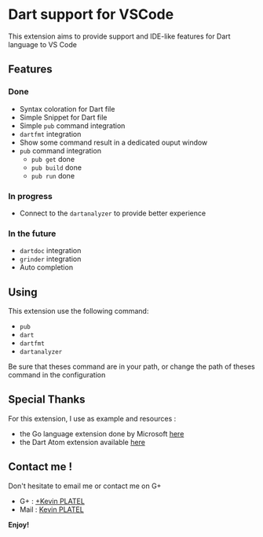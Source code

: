 # Dart support for VSCode

This extension aims to provide support and IDE-like features for Dart language to VS Code

## Features

### Done

* Syntax coloration for Dart file
* Simple Snippet for Dart file
* Simple `pub` command integration
* `dartfmt` integration
* Show some command result in a dedicated ouput window
* `pub` command integration
	- `pub get` 	done
	- `pub build` done
	- `pub run` done

### In progress

* Connect to the `dartanalyzer` to provide better experience

### In the future

* `dartdoc` integration
* `grinder` integration
* Auto completion

## Using

This extension use the following command:
- `pub`
- `dart`
- `dartfmt`
- `dartanalyzer`

Be sure that theses command are in your path, or change the path of theses command in the configuration


## Special Thanks

For this extension, I use as example and resources : 
- the Go language extension done by Microsoft [here](https://github.com/Microsoft/vscode-go)
- the Dart Atom extension available [here](https://github.com/dart-atom/dartlang/)

## Contact me !

Don't hesitate to email me or contact me on G+

- G+ : [+Kevin PLATEL](https://plus.google.com/+KévinPlatel)
- Mail : [Kevin PLATEL](platel.kevin@gmail.com) 

**Enjoy!**
